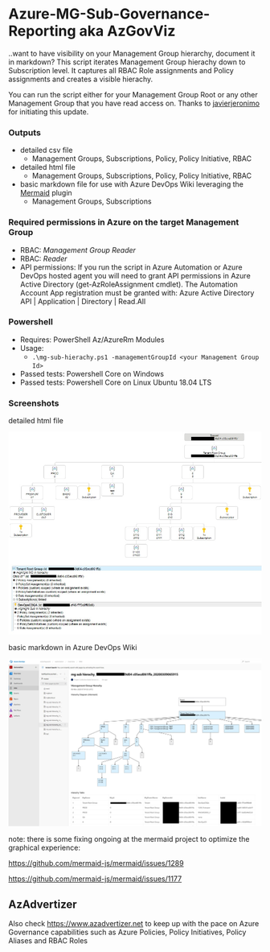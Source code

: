 # Azure-MG-Sub-Governance-Reporting aka AzGovViz

..want to have visibility on your Management Group hierarchy, document it in markdown? This script iterates Management Group hierachy down to Subscription level. It captures all RBAC Role assignments and Policy assignments and creates a visible hierachy.

You can run the script either for your Management Group Root or any other Management Group that you have read access on. Thanks to [javierjeronimo](https://github.com/javierjeronimo) for initiating this update.

### Outputs

* detailed csv file
  * Management Groups, Subscriptions, Policy, Policy Initiative, RBAC
* detailed html file
  * Management Groups, Subscriptions, Policy, Policy Initiative, RBAC
* basic markdown file for use with Azure DevOps Wiki leveraging the [Mermaid](https://docs.microsoft.com/en-us/azure/devops/release-notes/2019/sprint-158-update#mermaid-diagram-support-in-wiki) plugin
  * Management Groups, Subscriptions

### Required permissions in Azure on the target Management Group

* RBAC: _Management Group Reader_
* RBAC: _Reader_
* API permissions: If you run the script in Azure Automation or Azure DevOps hosted agent you will need to grant API permissions in Azure Active Directory (get-AzRoleAssignment cmdlet). The Automation Account App registration must be granted with: Azure Active Directory API | Application | Directory | Read.All

### Powershell

* Requires: PowerShell Az/AzureRm Modules
* Usage:  
  * `.\mg-sub-hierachy.ps1 -managementGroupId <your Management Group Id>`
* Passed tests: Powershell Core on Windows
* Passed tests: Powershell Core on Linux Ubuntu 18.04 LTS

### Screenshots

detailed html file

![alt text](img/mg-sub-governance-reporting.jpg "example output")

basic markdown in Azure DevOps Wiki

![alt text](img/mg-sub-governance-reporting_md.jpg "example output")

note: there is some fixing ongoing at the mermaid project to optimize the graphical experience:

<https://github.com/mermaid-js/mermaid/issues/1289>

<https://github.com/mermaid-js/mermaid/issues/1177>

## AzAdvertizer

Also check <https://www.azadvertizer.net> to keep up with the pace on Azure Governance capabilities such as Azure Policies, Policy Initiatives, Policy Aliases and RBAC Roles
